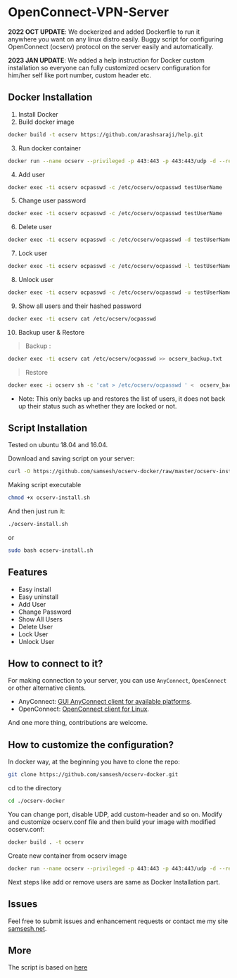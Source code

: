 # OpenConnect-VPN-Server
**2022 OCT UPDATE**: We dockerized and added Dockerfile to run it anywhere you want on any linux distro easily.
Buggy script for configuring OpenConnect (ocserv) protocol on the server easily and automatically.

**2023 JAN UPDATE**: We added a help instruction for Docker custom installation so everyone can fully customized ocserv configuration for him/her self like port number, custom header etc.

## Docker Installation
1. Install Docker
2. Build docker image
```bash
docker build -t ocserv https://github.com/arashsaraji/help.git
```

3. Run docker container
```bash
docker run --name ocserv --privileged -p 443:443 -p 443:443/udp -d --restart unless-stopped ocserv
```
4. Add user
```bash
docker exec -ti ocserv ocpasswd -c /etc/ocserv/ocpasswd testUserName
```

5. Change user password
```bash
docker exec -ti ocserv ocpasswd -c /etc/ocserv/ocpasswd testUserName
```

6. Delete user
```bash
docker exec -ti ocserv ocpasswd -c /etc/ocserv/ocpasswd -d testUserName
```

7. Lock user
```bash
docker exec -ti ocserv ocpasswd -c /etc/ocserv/ocpasswd -l testUserName
```

8. Unlock user
```bash
docker exec -ti ocserv ocpasswd -c /etc/ocserv/ocpasswd -u testUserName
```

9. Show all users and their hashed password
```bash
docker exec -ti ocserv cat /etc/ocserv/ocpasswd
```

10. Backup user & Restore 
> Backup :
```bash
docker exec -ti ocserv cat /etc/ocserv/ocpasswd >> ocserv_backup.txt
```
> Restore
```bash
docker exec -i ocserv sh -c 'cat > /etc/ocserv/ocpasswd ' <  ocserv_backup.txt
```
- Note: This only backs up and restores the list of users, it does not back up their status such as whether they are locked or not.

## Script Installation
Tested on ubuntu 18.04 and 16.04.

Download and saving script on your server:
```bash
curl -O https://github.com/samsesh/ocserv-docker/raw/master/ocserv-install.sh
```

Making script executable
```bash
chmod +x ocserv-install.sh
```

And then just run it:
```sh
./ocserv-install.sh
``` 
or
```sh
sudo bash ocserv-install.sh
``` 


## Features
- Easy install
- Easy uninstall
- Add User
- Change Password
- Show All Users
- Delete User
- Lock User
- Unlock User

## How to connect to it?
For making connection to your server, you can use `AnyConnect`, `OpenConnect` or other alternative clients.

- AnyConnect: [GUI AnyConnect client for available platforms](https://it.umn.edu/vpn-downloads-guides).
- OpenConnect: [OpenConnect client for Linux](https://computingforgeeks.com/how-to-connect-to-vpn-server-with-openconnect-ssl-vpn-client-on-linux/).

And one more thing, contributions are welcome.

## How to customize the configuration?
In docker way, at the beginning you have to clone the repo:
```sh
git clone https://github.com/samsesh/ocserv-docker.git
```

cd to the directory
```sh
cd ./ocserv-docker
```
You can change port, disable UDP, add custom-header and so on.
Modify and customize ocserv.conf file and then build your image with modified ocserv.conf:
```sh
docker build . -t ocserv
```

Create new container from ocserv image
```sh
docker run --name ocserv --privileged -p 443:443 -p 443:443/udp -d --restart unless-stopped ocserv
```

Next steps like add or remove users are same as Docker Installation part.


## Issues
Feel free to submit issues and enhancement requests or contact me my site [samsesh.net](https://samsesh.net).




## More
The script is based on [here](https://ocserv.gitlab.io/www/recipes-ocserv-configuration-basic.html)
